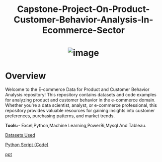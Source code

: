 # <p align="center"> Capstone-Project-On-Product-Customer-Behavior-Analysis-In-Ecommerce-Sector </p>
# <p align="center">![image](https://github.com/AhamedSahil/Capstone-Project-On-Product-Customer-Behavior-Analysis-In-Ecommerce-Sector/assets/164605797/04496a6b-3488-45ec-ad86-8634d7675ca6)
</p>

# Overview

Welcome to the E-commerce Data for Product and Customer Behavior Analysis repository! This repository contains datasets and code examples for analyzing product and customer behavior in the e-commerce domain. Whether you're a data scientist, analyst, or e-commerce professional, this repository provides valuable resources for gaining insights into customer preferences, purchasing patterns, and market trends.

**Tools:-** Excel,Python,Machine Learning,PowerBi,Mysql And Tableau.

[Datasets Used](https://github.com/AhamedSahil/Capstone-Project-On-Product-Customer-Behavior-Analysis-In-Ecommerce-Sector/blob/64e5b62583f32b16eec31e08449cca43b6ed1f0f/Transactions_new.csv)

[Python Script (Code)](https://github.com/AhamedSahil/Capstone-Project-On-Product-Customer-Behavior-Analysis-In-Ecommerce-Sector/blob/64e5b62583f32b16eec31e08449cca43b6ed1f0f/Final_capstone_script.ipynb)

[ppt](https://github.com/AhamedSahil/Capstone-Project-On-Product-Customer-Behavior-Analysis-In-Ecommerce-Sector/blob/64e5b62583f32b16eec31e08449cca43b6ed1f0f/E-Commerce%20Retail%20data%20analysis.pptx)

